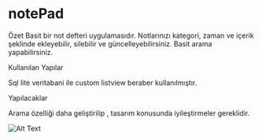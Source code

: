 # notePad
Özet
Basit bir not defteri uygulamasıdır. Notlarınızı kategori, zaman ve içerik şeklinde ekleyebilir, silebilir ve güncelleyebilirsiniz. Basit arama yapabilirsiniz.

Kullanılan Yapılar

Sql lite veritabani ile custom listview beraber kullanılmıştır.

Yapılacaklar

Arama özelliği daha geliştirilip , tasarım konusunda iyileştirmeler gereklidir.

![Alt Text](https://media.giphy.com/media/vFKqnCdLPNOKc/giphy.gif)

